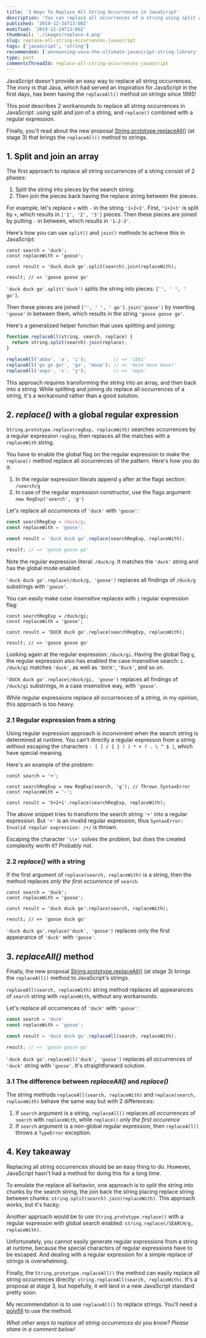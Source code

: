 ```yaml
---
title: '3 Ways To Replace All String Occurrences in JavaScript'
description: 'You can replace all occurrences of a string using split and join approach, replace() with a regular expression and the new replaceAll() string method.'
published: '2019-12-24T13:00Z'
modified: '2019-12-24T13:00Z'
thumbnail: './images/replace-4.png'
slug: replace-all-string-occurrences-javascript
tags: ['javascript', 'string']
recommended: ['announcing-voca-the-ultimate-javascript-string-library', 'what-every-javascript-developer-should-know-about-unicode']
type: post
commentsThreadId: replace-all-string-occurrences-javascript
---
```


JavaScript doesn't provide an easy way to replace all string occurrences. The irony is that Java, which had served an inspiration for JavaScript in the first days, has been having the `replaceAll()` method on strings since 1995!  

This post describes 2 workarounds to replace all string occurrences in JavaScript: using split and join of a string, and `replace()` combined with a regular expression. 

Finally, you'll read about the new proposal [String.prototype.replaceAll()](https://github.com/tc39/proposal-string-replaceall) (at stage 3) that brings the `replaceAll()` method to strings.   

## 1. Split and join an array

The first approach to replace all string occurrences of a string consist of 2 phases:

1) Split the string into pieces by the search string.
2) Then join the pieces back having the replace string between the pieces.  

For example, let's replace `+` with `-` in the string `'1+2+3'`. First, `'1+2+3'` is split by `+`, which results in `['1', '2', '3']` pieces. Then these pieces are joined by putting `-` in between, which results in `'1-2-3'`.  

Here's how you can use `split()` and `join()` methods to achieve this in JavaScript:

```javascript{4}
const search = 'duck';
const replaceWith = 'goose';

const result = 'duck duck go'.split(search).join(replaceWith);

result; // => 'goose goose go'
```

`'duck duck go'.split('duck')` splits the string into pieces: `['', ' ', ' go']`.  

Then these pieces are joined `['', ' ', ' go'].join('goose')` by inserting `'goose'` in between them, which results in the string `'goose goose go'`.  

Here's a generalized helper function that uses splitting and joining:

```javascript
function replaceAll(string, search, replace) {
  return string.split(search).join(replace);
}

replaceAll('abba', 'a', 'i');          // => 'ibbi'
replaceAll('go go go!', 'go', 'move'); // => 'move move move!'
replaceAll('oops', 'z', 'y');          // => 'oops'
```

This approach requires transforming the string into an array, and then back into a string. While splitting and joining do replace all occurrences of a string, it's a workaround rather than a good solution.  

## 2. *replace()* with a global regular expression

`String.prototype.replace(regExp, replaceWith)` searches occurrences by a regular expression `regExp`, then replaces all the matches with a `replaceWith` string. 

You have to enable the global flag on the regular expression to make the `replace()` method replace all occurrences of the pattern. Here's how you do it:

1) In the regular expression literals append `g` after at the flags section: `/search/g`
2) In case of the regular expression constructor, use the flags argument: `new RegExp('search', 'g')`  

Let's replace all occurrences of `'duck'` with `'goose'`:

```javascript
const searchRegExp = /duck/g;
const replaceWith = 'goose';

const result = 'duck duck go'.replace(searchRegExp, replaceWith);

result; // => 'goose goose go'
```

Note the regular expression literal: `/duck/g`. It matches the `'duck'` string and has the global mode enabled.  

`'duck duck go'.replace(/duck/g, 'goose')` replaces all findings of `/duck/g` substrings with `'goose'`.  

You can easily make *case insensitive* replaces with `i` regular expression flag:

```javascript{1}
const searchRegExp = /duck/gi;
const replaceWith = 'goose';

const result = 'DUCK duck go'.replace(searchRegExp, replaceWith);

result; // => 'goose goose go'
```

Looking again at the regular expression: `/duck/gi`. Having the global flag `g`, the regular expression also has enabled the case insensitive search: `i`. `/duck/gi` matches `'duck'`, as well as `'DUCK'`, `'Duck'`, and so on.  

`'DUCK duck go'.replace(/duck/gi, 'goose')` replaces all findings of `/duck/gi` substrings, in a case insensitive way, with `'goose'`.  

While regular expressions replace all occurrences of a string, in my opinion, this approach is too heavy.  

### 2.1 Regular expression from a string

Using regular expression approach is inconvinient when the search string is determined at runtime. You can't directly a regular expresson from a string without escaping the characters `- [ ] / { } ( ) * + ? . \ ^ $ |`, which have special meaning.  

Here's an example of the problem:

```javascript{3}
const search = '+';

const searchRegExp = new RegExp(search, 'g'); // Throws SyntaxError
const replaceWith = '-';

const result = '5+2+1'.replace(searchRegExp, replaceWith);
```

The above snippet tries to transform the search string `'+'` into a regular expression. But `'+'` is an invalid regular expression, thus `SyntaxError: Invalid regular expression: /+/` is thrown.  

Escaping the character `'\\+'` solves the problem, but does the created complexity worth it? Probably not.    

### 2.2 *replace()* with a string

If the first argument of `replace(search, replaceWith)` is a string, then the method replaces *only the first occurrence* of `search`.  

```javascript{1}
const search = 'duck';
const replaceWith = 'goose';

const result = 'duck duck go'.replace(search, replaceWith);

result; // => 'goose duck go'
```

`'duck duck go'.replace('duck', 'goose')` replaces only the first appearance of `'duck'` with `'goose'`.  

## 3. *replaceAll()* method

Finally, the new proposal [String.prototype.replaceAll()](https://github.com/tc39/proposal-string-replaceall) (at stage 3) brings the `replaceAll()` method to JavaScript's strings.  

`replaceAll(search, replaceWith)` string method replaces all appearances of `search` string with `replaceWith`, without any workarounds.  

Let's replace all occurrences of `'duck'` with `'goose'`:

```javascript
const search = 'duck'
const replaceWith = 'goose';

const result = 'duck duck go'.replaceAll(search, replaceWith);

result; // => 'goose goose go'
```

`'duck duck go'.replaceAll('duck', 'goose')` replaces all occurrences of `'duck'` string with `'goose'`. It's straightforward solution.  

### 3.1 The difference between *replaceAll()* and *replace()*

The string methods `replaceAll(search, replaceWith)` and `replace(search, replaceWith)` behave the same way but with 2 differences:

1) If `search` argument is a string, `replaceAll()` replaces *all occurrences* of `search` with `replaceWith`, while `replace()` *only the first occurence*  
2) If `search` argument is a non-global regular expression, then `replaceAll()` throws a `TypeError` exception.  

## 4. Key takeaway

Replacing all string occurrences should be an easy thing to do. However, JavaScript hasn't had a method for doing this for a long time.

To emulate the replace all behavior, one approach is to split the string into chunks by the search string, the join back the string placing replace string between chunks: `string.split(search).join(replaceWith)`. This approach works, but it's hacky.

Another approach would be to use `String.prototype.replace()` with a regular expresson with global search enabled: `string.replace(/SEARCH/g, replaceWith)`.

Unfortunately, you cannot easily generate regular expressions from a string at runtime, because the special characters of regular expressions have to be escaped. And dealing with a regular expression for a simple replace of strings is overwhelming.

Finally, the `String.prototype.replaceAll()` the method can easily replace all string occurrences directly: `string.replaceAll(search, replaceWith)`. It's a proposal at stage 3, but hopefully, it will land in a new JavaScript standard pretty soon.

My recommendation is to use `replaceAll()` to replace strings. You'll need a [polyfill](https://github.com/zloirock/core-js#stringreplaceall) to use the method.  

*What other ways to replace all string occurrences do you know? Please share in a comment below!*
